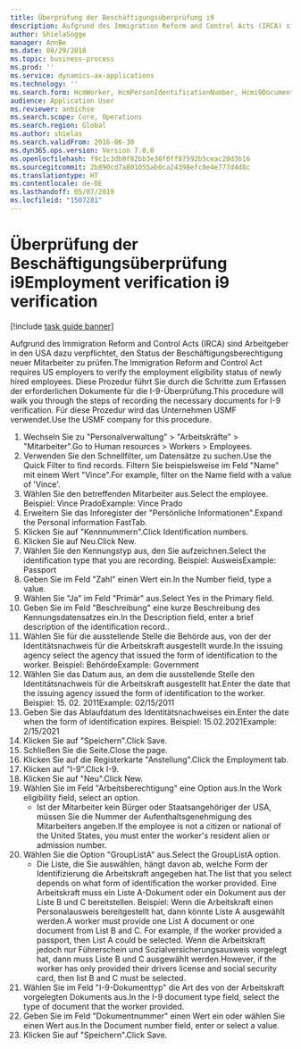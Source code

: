 ```yaml
---
title: Überprüfung der Beschäftigungsüberprüfung i9
description: Aufgrund des Immigration Reform and Control Acts (IRCA) sind Arbeitgeber in den USA dazu verpflichtet, den Status der Beschäftigungsberechtigung neuer Mitarbeiter zu prüfen.
author: ShielaSogge
manager: AnnBe
ms.date: 08/29/2018
ms.topic: business-process
ms.prod: ''
ms.service: dynamics-ax-applications
ms.technology: ''
ms.search.form: HcmWorker, HcmPersonIdentificationNumber, Hcmi9Document
audience: Application User
ms.reviewer: anbichse
ms.search.scope: Core, Operations
ms.search.region: Global
ms.author: shielas
ms.search.validFrom: 2016-06-30
ms.dyn365.ops.version: Version 7.0.0
ms.openlocfilehash: f9c1c3db0f82bb3e30f0ff87592b5ceac20d3b16
ms.sourcegitcommit: 2b890cd7a801055ab0ca24398efc8e4e777d4d8c
ms.translationtype: HT
ms.contentlocale: de-DE
ms.lasthandoff: 05/07/2019
ms.locfileid: "1507281"
---
```

# <a name="employment-verification-i9-verification"></a><span data-ttu-id="c948e-103">Überprüfung der Beschäftigungsüberprüfung i9</span><span class="sxs-lookup"><span data-stu-id="c948e-103">Employment verification i9 verification</span></span>

[!include [task guide banner](../../../includes/task-guide-banner.md)]

<span data-ttu-id="c948e-104">Aufgrund des Immigration Reform and Control Acts (IRCA) sind Arbeitgeber in den USA dazu verpflichtet, den Status der Beschäftigungsberechtigung neuer Mitarbeiter zu prüfen.</span><span class="sxs-lookup"><span data-stu-id="c948e-104">The Immigration Reform and Control Act requires US employers to verify the employment eligibility status of newly hired employees.</span></span> <span data-ttu-id="c948e-105">Diese Prozedur führt Sie durch die Schritte zum Erfassen der erforderlichen Dokumente für die I-9-Überprüfung.</span><span class="sxs-lookup"><span data-stu-id="c948e-105">This procedure will walk you through the steps of recording the necessary documents for I-9 verification.</span></span> <span data-ttu-id="c948e-106">Für diese Prozedur wird das Unternehmen USMF verwendet.</span><span class="sxs-lookup"><span data-stu-id="c948e-106">Use the USMF company for this procedure.</span></span>

1. <span data-ttu-id="c948e-107">Wechseln Sie zu "Personalverwaltung" > "Arbeitskräfte" > "Mitarbeiter".</span><span class="sxs-lookup"><span data-stu-id="c948e-107">Go to Human resources > Workers > Employees.</span></span>
2. <span data-ttu-id="c948e-108">Verwenden Sie den Schnellfilter, um Datensätze zu suchen.</span><span class="sxs-lookup"><span data-stu-id="c948e-108">Use the Quick Filter to find records.</span></span> <span data-ttu-id="c948e-109">Filtern Sie beispielsweise im Feld "Name" mit einem Wert "Vince".</span><span class="sxs-lookup"><span data-stu-id="c948e-109">For example, filter on the Name field with a value of 'Vince'.</span></span>
3. <span data-ttu-id="c948e-110">Wählen Sie den betreffenden Mitarbeiter aus.</span><span class="sxs-lookup"><span data-stu-id="c948e-110">Select the employee.</span></span> <span data-ttu-id="c948e-111">Beispiel: Vince Prado</span><span class="sxs-lookup"><span data-stu-id="c948e-111">Example: Vince Prado</span></span>
4. <span data-ttu-id="c948e-112">Erweitern Sie das Inforegister der "Persönliche Informationen".</span><span class="sxs-lookup"><span data-stu-id="c948e-112">Expand the Personal information FastTab.</span></span>
5. <span data-ttu-id="c948e-113">Klicken Sie auf "Kennnummern".</span><span class="sxs-lookup"><span data-stu-id="c948e-113">Click Identification numbers.</span></span>
6. <span data-ttu-id="c948e-114">Klicken Sie auf Neu.</span><span class="sxs-lookup"><span data-stu-id="c948e-114">Click New.</span></span>
7. <span data-ttu-id="c948e-115">Wählen Sie den Kennungstyp aus, den Sie aufzeichnen.</span><span class="sxs-lookup"><span data-stu-id="c948e-115">Select the identification type that you are recording.</span></span> <span data-ttu-id="c948e-116">Beispiel: Ausweis</span><span class="sxs-lookup"><span data-stu-id="c948e-116">Example: Passport</span></span>
8. <span data-ttu-id="c948e-117">Geben Sie im Feld "Zahl" einen Wert ein.</span><span class="sxs-lookup"><span data-stu-id="c948e-117">In the Number field, type a value.</span></span>
9. <span data-ttu-id="c948e-118">Wählen Sie "Ja" im Feld "Primär" aus.</span><span class="sxs-lookup"><span data-stu-id="c948e-118">Select Yes in the Primary field.</span></span>
10. <span data-ttu-id="c948e-119">Geben Sie im Feld "Beschreibung" eine kurze Beschreibung des Kennungsdatensatzes ein.</span><span class="sxs-lookup"><span data-stu-id="c948e-119">In the Description field, enter a brief description of the identification record..</span></span>
11. <span data-ttu-id="c948e-120">Wählen Sie für die ausstellende Stelle die Behörde aus, von der der Identitätsnachweis für die Arbeitskraft ausgestellt wurde.</span><span class="sxs-lookup"><span data-stu-id="c948e-120">In the issuing agency select the agency that issued the form of identification to the worker.</span></span> <span data-ttu-id="c948e-121">Beispiel: Behörde</span><span class="sxs-lookup"><span data-stu-id="c948e-121">Example: Government</span></span>
12. <span data-ttu-id="c948e-122">Wählen Sie das Datum aus, an dem die ausstellende Stelle den Identitätsnachweis für die Arbeitskraft ausgestellt hat.</span><span class="sxs-lookup"><span data-stu-id="c948e-122">Enter the date that the issuing agency issued the form of identification to the worker.</span></span> <span data-ttu-id="c948e-123">Beispiel: 15. 02. 2011</span><span class="sxs-lookup"><span data-stu-id="c948e-123">Example: 02/15/2011</span></span>
13. <span data-ttu-id="c948e-124">Geben Sie das Ablaufdatum des Identitätsnachweises ein.</span><span class="sxs-lookup"><span data-stu-id="c948e-124">Enter the date when the form of identification expires.</span></span> <span data-ttu-id="c948e-125">Beispiel: 15.02.2021</span><span class="sxs-lookup"><span data-stu-id="c948e-125">Example: 2/15/2021</span></span>
14. <span data-ttu-id="c948e-126">Klicken Sie auf "Speichern".</span><span class="sxs-lookup"><span data-stu-id="c948e-126">Click Save.</span></span>
15. <span data-ttu-id="c948e-127">Schließen Sie die Seite.</span><span class="sxs-lookup"><span data-stu-id="c948e-127">Close the page.</span></span>
16. <span data-ttu-id="c948e-128">Klicken Sie auf die Registerkarte "Anstellung".</span><span class="sxs-lookup"><span data-stu-id="c948e-128">Click the Employment tab.</span></span>
17. <span data-ttu-id="c948e-129">Klicken auf "I-9".</span><span class="sxs-lookup"><span data-stu-id="c948e-129">Click I-9.</span></span>
18. <span data-ttu-id="c948e-130">Klicken Sie auf "Neu".</span><span class="sxs-lookup"><span data-stu-id="c948e-130">Click New.</span></span>
19. <span data-ttu-id="c948e-131">Wählen Sie im Feld "Arbeitsberechtigung" eine Option aus.</span><span class="sxs-lookup"><span data-stu-id="c948e-131">In the Work eligibility field, select an option.</span></span>
    * <span data-ttu-id="c948e-132">Ist der Mitarbeiter kein Bürger oder Staatsangehöriger der USA, müssen Sie die Nummer der Aufenthaltsgenehmigung des Mitarbeiters angeben.</span><span class="sxs-lookup"><span data-stu-id="c948e-132">If the employee is not a citizen or national of the United States, you must enter the worker's resident alien or admission number.</span></span>  
20. <span data-ttu-id="c948e-133">Wählen Sie die Option "GroupListA" aus.</span><span class="sxs-lookup"><span data-stu-id="c948e-133">Select the GroupListA option.</span></span>
    * <span data-ttu-id="c948e-134">Die Liste, die Sie auswählen, hängt davon ab, welche Form der Identifizierung die Arbeitskraft angegeben hat.</span><span class="sxs-lookup"><span data-stu-id="c948e-134">The list that you select depends on what form of identification the worker provided.</span></span> <span data-ttu-id="c948e-135">Eine Arbeitskraft muss ein Liste A-Dokument oder ein Dokument aus der Liste B und C bereitstellen. Beispiel: Wenn die Arbeitskraft einen Personalausweis bereitgestellt hat, dann könnte Liste A ausgewählt werden.</span><span class="sxs-lookup"><span data-stu-id="c948e-135">A worker must provide one List A document or one document from List B and C. For example, if the worker provided a passport, then List A could be selected.</span></span> <span data-ttu-id="c948e-136">Wenn die Arbeitskraft jedoch nur Führerschein und Sozialversicherungsausweis vorgelegt hat, dann muss Liste B und C ausgewählt werden.</span><span class="sxs-lookup"><span data-stu-id="c948e-136">However, if the worker has only provided their drivers license and social security card, then list B and C must be selected.</span></span>  
21. <span data-ttu-id="c948e-137">Wählen Sie im Feld "I-9-Dokumenttyp" die Art des von der Arbeitskraft vorgelegten Dokuments aus.</span><span class="sxs-lookup"><span data-stu-id="c948e-137">In the I-9 document type field, select the type of document that the worker provided.</span></span>
22. <span data-ttu-id="c948e-138">Geben Sie im Feld "Dokumentnummer" einen Wert ein oder wählen Sie einen Wert aus.</span><span class="sxs-lookup"><span data-stu-id="c948e-138">In the Document number field, enter or select a value.</span></span>
23. <span data-ttu-id="c948e-139">Klicken Sie auf "Speichern".</span><span class="sxs-lookup"><span data-stu-id="c948e-139">Click Save.</span></span>

